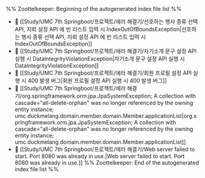%% Zoottelkeeper: Beginning of the autogenerated index file list  %%
- 📄 [[Study/UMC 7th Springboot/프로젝트/에러 해결기/선호하는 행사 종류 선택 API, 지뢰 설정 API 에 빈 리스트 입력 시 IndexOutOfBoundsException|선호하는 행사 종류 선택 API, 지뢰 설정 API 에 빈 리스트 입력 시 IndexOutOfBoundsException]]
- 📄 [[Study/UMC 7th Springboot/프로젝트/에러 해결기/자기소개 문구 설정 API 실행 시 DataIntegrityViolationException|자기소개 문구 설정 API 실행 시 DataIntegrityViolationException]]
- 📄 [[Study/UMC 7th Springboot/프로젝트/에러 해결기/회원 프로필 설정 API 실행 시 400 발생 버그|회원 프로필 설정 API 실행 시 400 발생 버그]]
- 📄 [[Study/UMC 7th Springboot/프로젝트/에러 해결기/org.springframework.orm.jpa.JpaSystemException; A collection with cascade="all-delete-orphan" was no longer referenced by the owning entity instance; umc.duckmelang.domain.member.domain.Member.applicationList|org.springframework.orm.jpa.JpaSystemException; A collection with cascade="all-delete-orphan" was no longer referenced by the owning entity instance; umc.duckmelang.domain.member.domain.Member.applicationList]]
- 📄 [[Study/UMC 7th Springboot/프로젝트/에러 해결기/Web server failed to start. Port 8080 was already in use.|Web server failed to start. Port 8080 was already in use.]]
%% Zoottelkeeper: End of the autogenerated index file list  %%
